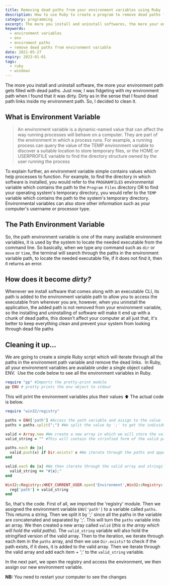 ```yaml
---
title: Removing dead paths from your environment variables using Ruby
description: How to use Ruby to create a program to remove dead paths from your environment variable
category: programming
excerpt: The more you install and uninstall softwares, the more your environment get filled with dead paths. Learn how to remove them
keywords:
  - environment variables
  - env
  - enviroment paths
  - remove dead paths from environment variable
date: 2021-05-27
expiry: 2023-01-01
tags:
  - ruby
  - windows
---
```


The more you install and uninstall software, the more your environment path gets filled with dead paths. Just now, I was fidgeting with my environment path when I found that it was dirty. Dirty as in the sense that I found dead path links inside my environment path. So, I decided to clean it.

## What is Environment Variable

> An environment variable is a dynamic-named value that can affect the way running processes will behave on a computer. They are part of the environment in which a process runs. For example, a running process can query the value of the TEMP environment variable to discover a suitable location to store temporary files, or the HOME or USERPROFILE variable to find the directory structure owned by the user running the process

To explain further, an environment variable simple contains values which help processes to function. For example, to find the directory in which software is installed, you would refer to the `PROGRAMFILES` environmental variable which contains the path to the `Program Files` directory OR to find your operating system's temporary directory, you would refer to the `TEMP` variable which contains the path to the system's temporary directory. Environmental variables can also store other information such as your computer's username or processor type.

## The Path Environment Variable

So, the path environment variable is one of the many available environment variables, it is used by the system to locate the needed executable from the command line. So basically, when we type any command such as `dir` or `move` or `time`, the terminal will search through the paths in the environment variable path, to locate the needed executable file, if it does not find it, then it returns an error.

## How does it become _dirty?_

Whenever we install software that comes along with an executable CLI, its path is added to the environment variable path to allow you to access the executable from wherever you are, however, when you uninstall the application, the added path is not removed from your environment variable, so the installing and uninstalling of software will make it end up with a chunk of dead paths, this doesn't affect your computer at all just that, it's better to keep everything clean and prevent your system from looking through dead file paths

## Cleaning it up...

We are going to create a simple Ruby script which will iterate through all the paths in the environment path variable and remove the dead links. 
In Ruby, all your environment variables are available under a single object called ENV. 
Use the code below to see all the environment variables in Ruby.

```ruby
require "pp" #Imports the pretty-print module
pp ENV # pretty prints the env object to stdout
```

This will print the environment variables plus their values :arrow_up:
The actual code is below.

```ruby
require "win32/registry"

paths = ENV['path'] #Access the path variable and assign to the value 'paths'
paths = paths.split(";") #We split the value by ';' to get the individual paths

valid = Array.new #We create a new array in which we will store the valid paths
valid_string = "" #This will contain the strinfied form of the valid paths

paths.each do |x|
  valid.push(x) if Dir.exists? x #We iterate through the paths and append the path to the valid array if it exists
end

valid.each do |x| #We then iterate through the valid array and stringify it
  valid_string += "#{x};"
end

Win32::Registry::HKEY_CURRENT_USER.open('Environment',Win32::Registry::KEY_WRITE) do |reg| #We open the environment in the registry and assign our new value
  reg['path'] = valid_string
end
```

So, that's the code.
First of all, we imported the 'registry' module. Then we assigned the environment variable `ENV['path']` to a variable called `paths`. This returns a string.
Then we split it by ';' since all the paths in the variable are concatenated and separated by ';'. This will turn the `paths` variable into an array.
We then created a new array called `valid` (_this is the array which will hold the valid paths_).
The `valid_string` variable will also hold the stringified version of the valid array.
Then to the iteration, we iterate through each item in the `paths` array, and then we use `Dir.exists?` to check if the path exists, if it does, it is added to the valid array.
Then we iterate through the valid array and add each item + ';' to the `valid_string` variable.

In the next part, we open the registry and access the environment, we then assign our new environment variable.

**NB:** You need to restart your computer to see the changes
